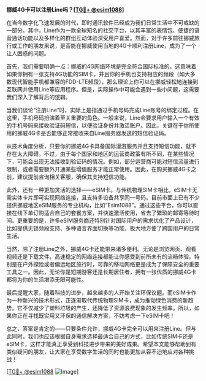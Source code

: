 **挪威4G卡可以注册Line吗？[[TG💪+ @esim1088](https://t.me/s/esim1088)]**

在当今数字化飞速发展的时代，即时通讯软件已经成为我们日常生活中不可或缺的一部分。其中，Line作为一款全球知名的社交平台，以其丰富的表情包、便捷的语音通话功能以及多样化的群组互动体验深受用户喜爱。然而，对于许多前往挪威旅行或工作的朋友来说，是否能在挪威使用当地的4G卡顺利注册Line，成为了一个让人困惑的问题。

首先，我们需要明确一点：挪威的4G网络环境是完全符合国际标准的。这意味着如果你拥有一张支持4G功能的SIM卡，并且你的手机也支持相应的频段（如大多数现代智能手机都兼容的FDD-LTE频段），那么理论上你可以在挪威轻松地连接到互联网并使用Line等应用程序。但是，实际操作中可能会遇到一些小问题，这需要我们深入了解背后的逻辑。

当我们谈论“注册Line”时，实际上是指通过手机号码完成Line账号的绑定过程。在这里，手机号码扮演着至关重要的角色。一般来说，Line会要求用户输入一个有效的手机号码来接收验证码短信，以便验证身份并激活账户。因此，关键在于你所使用的挪威4G卡是否能够正常接收来自Line服务器发送的短信验证码。

从技术角度分析，只要你的挪威4G卡具备国际漫游服务并且支持短信功能，就不存在太大障碍。不过，由于每个国家和地区的运营商政策有所不同，在某些情况下，可能会出现无法接收到验证码的情况。例如，部分运营商可能对短信流量进行限制，或者需要额外开通某些增值服务才能正常使用。因此，在购买挪威4G卡之前，建议提前咨询相关客服，确保其支持短信功能。

此外，还有一种更加灵活的选择——eSIM卡。与传统物理SIM卡相比，eSIM卡无需实体卡片即可实现网络连接，且支持多设备共享同一号码。目前市面上已有不少提供挪威地区eSIM服务的专业机构，比如“Esim1088”。通过这些平台，你可以直接在线下单订购适合自己的套餐方案，并快速激活使用，省去了繁琐的邮寄等待时间。更重要的是，许多eSIM服务商还特别针对国际用户的需求优化了产品设计，比如提供无锁频段支持、多种语言界面切换等功能，极大地方便了跨国用户的日常生活。

当然，除了注册Line之外，挪威4G卡还能带来诸多便利。无论是浏览网页、观看视频还是下载文件，高速稳定的网络连接都能让你感受到前所未有的流畅体验。特别是在户外探险或者偏远地区旅行时，可靠的移动网络更是成为了保障安全的重要工具之一。因此，无论你是短期游客还是长期居住者，拥有一张优质的挪威4G卡都将为你的生活增添无限可能性。

最后提醒大家，随着科技的进步，越来越多的人开始关注环保议题。而eSIM卡作为一种新兴的技术形式，正逐渐取代传统物理SIM卡，成为推动绿色消费的新趋势。它不仅减少了塑料垃圾的产生，还降低了资源浪费现象的发生频率。所以，如果你正在寻找既实用又环保的通信解决方案，不妨考虑一下eSIM卡吧！

总之，答案是肯定的——只要条件允许，挪威4G卡完全可以用来注册Line。但与此同时，我们也应该根据自身需求选择最适合自己的方式，比如传统SIM卡还是eSIM卡，这样才能真正享受到科技进步带来的美好成果。希望本文能够帮助到有类似疑问的朋友，让大家在享受数字生活的同时也能更加从容不迫地应对各种挑战！

[[TG💪+ @esim1088](https://t.me/s/esim1088) ![Image](https://i.postimg.cc/4NQfJmqS/Snipaste-2025-05-13-00-14-12.png)]